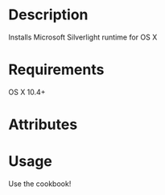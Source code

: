 Description
===========
Installs Microsoft Silverlight runtime for OS X

Requirements
============
OS X 10.4+

Attributes
==========

Usage
=====
Use the cookbook!
